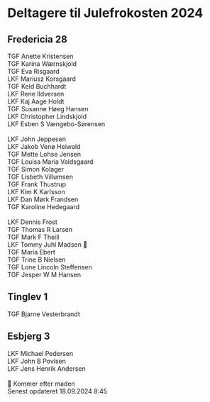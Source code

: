 # Deltagere til Julefrokosten 2024
## Fredericia 28
TGF Anette Kristensen <br>
TGF Karina Wærnskjold <br>
TGF Eva Risgaard <br>
LKF Mariusz Korsgaard <br>
TGF Keld Buchhardt <br>
LKF Rene Ildversen <br>
LKF Kaj Aage Holdt <br>
TGF Susanne Høeg Hansen <br>
LKF Christopher Lindskjold <br>
LKF Esben S Vængebo-Sørensen <br>
<br>
LKF John Jeppesen <br>
LKF Jakob Venø Heiwald <br>
TGF Mette Lohse Jensen <br>
TGF Louisa Maria Valdsgaard <br>
TGF Simon Kolager <br>
TGF Lisbeth Villumsen <br>
TGF Frank Thustrup <br>
LKF Kim K Karlsson <br>
LKF Dan Mørk Frandsen <br>
TGF Karoline Hedegaard <br>
<br>
LKF Dennis Frost <br>
TGF Thomas R Larsen <br>
TGF Mark F Theill <br>
LKF Tommy Juhl Madsen 🎋<br>
TGF Maria Ebert <br>
TGF Trine B Nielsen <br>
TGF Lone Lincoln Steffensen <br>
TGF Jesper W M Hansen <br> 
## Tinglev 1
TGF Bjarne Vesterbrandt <br>
## Esbjerg 3
LKF Michael Pedersen <br>
LKF John B Povlsen <br>
LKF Jens Henrik Andersen 
<br>
<br>
🎋 Kommer efter maden <br>
Senest opdateret 18.09.2024 8:45
